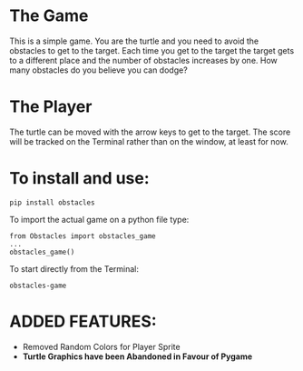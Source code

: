 # The Game
This is a simple game. You are the turtle and you need to avoid the obstacles to get to the target. Each time you get to the target the target gets to a different place and the number of obstacles increases by one. How many obstacles do you believe you can dodge?

# The Player
The turtle can be moved with the arrow keys to get to the target. The score will be tracked on the Terminal rather than on the window, at least for now.

# To install and use:
```
pip install obstacles
```

To import the actual game on a python file type:
```
from Obstacles import obstacles_game
...
obstacles_game()
```

To start directly from the Terminal:
```
obstacles-game
```

# **ADDED FEATURES**:
- Removed Random Colors for Player Sprite
- **Turtle Graphics have been Abandoned in Favour of Pygame**